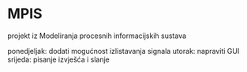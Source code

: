 # MPIS
projekt iz Modeliranja procesnih informacijskih sustava


ponedjeljak: dodati mogućnost izlistavanja signala
utorak: napraviti GUI
srijeda: pisanje izvješća i slanje
